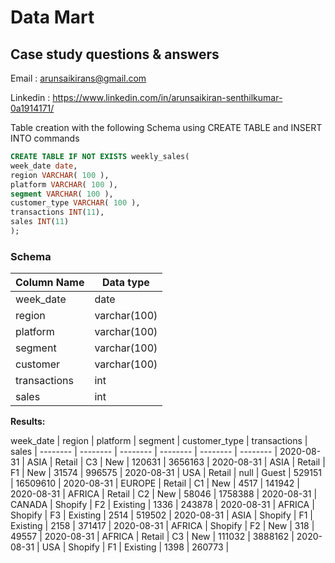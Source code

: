 # Data Mart #
## Case study questions & answers ##
Email : arunsaikirans@gmail.com

Linkedin : https://www.linkedin.com/in/arunsaikiran-senthilkumar-0a1914171/

  Table creation with the following Schema using CREATE TABLE and INSERT INTO commands
````sql
CREATE TABLE IF NOT EXISTS weekly_sales(
week_date date,
region VARCHAR( 100 ),
platform VARCHAR( 100 ),
segment VARCHAR( 100 ),
customer_type VARCHAR( 100 ),
transactions INT(11),
sales INT(11)
);
````
### Schema ###
Column Name  | Data type
------------- | -------------
week_date  | date
region  | varchar(100)
platform | varchar(100)
segment | varchar(100)
customer | varchar(100)
transactions | int
sales | int

**Results:**

week_date | region | platform | segment | customer_type | transactions | sales |
-------- | -------- | -------- | -------- | -------- | -------- | 
2020-08-31 | ASIA | Retail | C3 | New | 120631 | 3656163 |
2020-08-31 | ASIA | Retail | F1 | New | 31574 | 996575 |
2020-08-31 | USA | Retail | null | Guest | 529151 | 16509610 |
2020-08-31 | EUROPE | Retail | C1 | New | 4517 | 141942 |
2020-08-31 | AFRICA | Retail | C2 | New | 58046 | 1758388 |
2020-08-31 | CANADA | Shopify | F2 | Existing | 1336 | 243878 |
2020-08-31 | AFRICA | Shopify | F3 | Existing | 2514 | 519502 |
2020-08-31 | ASIA | Shopify | F1 | Existing | 2158 | 371417 |
2020-08-31 | AFRICA | Shopify | F2 | New | 318 | 49557 |
2020-08-31 | AFRICA | Retail | C3 | New | 111032 | 3888162 |
2020-08-31 | USA | Shopify | F1 | Existing | 1398 | 260773 |




